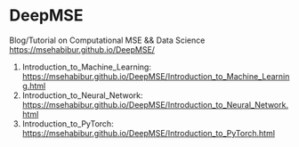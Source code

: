 # DeepMSE
Blog/Tutorial on Computational MSE &amp;&amp; Data Science 
https://msehabibur.github.io/DeepMSE/

1. Introduction_to_Machine_Learning: https://msehabibur.github.io/DeepMSE/Introduction_to_Machine_Learning.html
2. Introduction_to_Neural_Network: https://msehabibur.github.io/DeepMSE/Introduction_to_Neural_Network.html
3. Introduction_to_PyTorch: https://msehabibur.github.io/DeepMSE/Introduction_to_PyTorch.html

